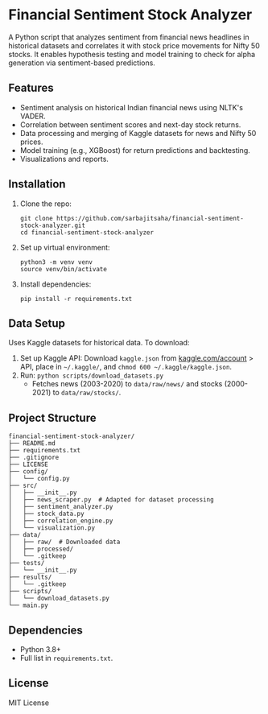 # Financial Sentiment Stock Analyzer

A Python script that analyzes sentiment from financial news headlines in historical datasets and correlates it with stock price movements for Nifty 50 stocks. It enables hypothesis testing and model training to check for alpha generation via sentiment-based predictions.

## Features
- Sentiment analysis on historical Indian financial news using NLTK's VADER.
- Correlation between sentiment scores and next-day stock returns.
- Data processing and merging of Kaggle datasets for news and Nifty 50 prices.
- Model training (e.g., XGBoost) for return predictions and backtesting.
- Visualizations and reports.

## Installation
1. Clone the repo:
   ```
   git clone https://github.com/sarbajitsaha/financial-sentiment-stock-analyzer.git
   cd financial-sentiment-stock-analyzer
   ```
2. Set up virtual environment:
   ```
   python3 -m venv venv
   source venv/bin/activate
   ```
3. Install dependencies:
   ```
   pip install -r requirements.txt
   ```

## Data Setup
Uses Kaggle datasets for historical data. To download:
1. Set up Kaggle API: Download `kaggle.json` from [kaggle.com/account](https://www.kaggle.com/account) > API, place in `~/.kaggle/`, and `chmod 600 ~/.kaggle/kaggle.json`.
2. Run: `python scripts/download_datasets.py`
   - Fetches news (2003-2020) to `data/raw/news/` and stocks (2000-2021) to `data/raw/stocks/`.

## Project Structure
```
financial-sentiment-stock-analyzer/
├── README.md
├── requirements.txt
├── .gitignore
├── LICENSE
├── config/
│   └── config.py
├── src/
│   ├── __init__.py
│   ├── news_scraper.py  # Adapted for dataset processing
│   ├── sentiment_analyzer.py
│   ├── stock_data.py
│   ├── correlation_engine.py
│   └── visualization.py
├── data/
│   ├── raw/  # Downloaded data
│   ├── processed/
│   └── .gitkeep
├── tests/
│   └── __init__.py
├── results/
│   └── .gitkeep
├── scripts/
│   └── download_datasets.py
└── main.py
```

## Dependencies
- Python 3.8+
- Full list in `requirements.txt`.

## License
MIT License
